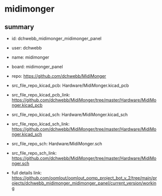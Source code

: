 # midimonger
 
## summary 
* id: dchwebb_midimonger_midimonger_panel
* user: dchwebb
* name: midimonger
* board: midimonger_panel
* repo: https://github.com/dchwebb/MidiMonger
* src_file_repo_kicad_pcb: Hardware/MidiMonger.kicad_pcb
* src_file_repo_kicad_pcb_link: https://github.com/dchwebb/MidiMonger/tree/master/Hardware/MidiMonger.kicad_pcb
* src_file_repo_kicad_sch: Hardware/MidiMonger.kicad_sch
* src_file_repo_kicad_sch_link: https://github.com/dchwebb/MidiMonger/tree/master/Hardware/MidiMonger.kicad_sch

* src_file_repo_sch: Hardware/MidiMonger.sch
* src_file_repo_sch_link: https://github.com/dchwebb/MidiMonger/tree/master/Hardware/MidiMonger.sch
* full details link: https://github.com/oomlout/oomlout_oomp_project_bot_v_2/tree/main/projects/dchwebb_midimonger_midimonger_panel/current_version/working  






